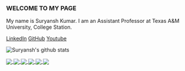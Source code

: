 ### WELCOME TO MY PAGE
My name is Suryansh Kumar. I am an Assistant Professor at Texas A&M University, College Station.<br>

[LinkedIn](https://ch.linkedin.com/in/suryanshkumar) [GitHub](https://github.com/suryanshkumar) [Youtube](https://www.youtube.com/c/suryanshkumar)

![Suryansh's github stats](https://github-readme-stats-git-masterrstaa-rickstaa.vercel.app/api?username=suryanshkumar&show_icons=true&theme=tokyonight&hide=contribs,prs,issues)

<a href="https://github.com/suryanshkumar/online-joint-depthfusion-and-semantic">
  <!-- Change the `github-readme-stats.anuraghazra1.vercel.app` to `github-readme-stats.vercel.app`  -->
  <img align="center" src="https://github-readme-stats.anuraghazra1.vercel.app/api/pin/?username=suryanshkumar&repo=online-joint-depthfusion-and-semantic&theme=radical" />
</a>

<a href="https://github.com/suryanshkumar/KLTracker">
  <!-- Change the `github-readme-stats.anuraghazra1.vercel.app` to `github-readme-stats.vercel.app`  -->
  <img align="center" src="https://github-readme-stats.anuraghazra1.vercel.app/api/pin/?username=suryanshkumar&repo=KLTracker&theme=merko" />
</a>

<a href="https://github.com/suryanshkumar/Line-Segment-Detector">
  <!-- Change the `github-readme-stats.anuraghazra1.vercel.app` to `github-readme-stats.vercel.app`  -->
  <img align="center" src="https://github-readme-stats.anuraghazra1.vercel.app/api/pin/?username=suryanshkumar&repo=Line-Segment-Detector&theme=gruvbox" />
</a>    

<a href="https://github.com/suryanshkumar/Graph-Segmentation">
  <!-- Change the `github-readme-stats.anuraghazra1.vercel.app` to `github-readme-stats.vercel.app`  -->
  <img align="center" src="https://github-readme-stats.anuraghazra1.vercel.app/api/pin/?username=suryanshkumar&repo=Graph-Segmentation&theme=dark" />
</a>

<a href="https://github.com/suryanshkumar/Structure-from-Motion">
  <!-- Change the `github-readme-stats.anuraghazra1.vercel.app` to `github-readme-stats.vercel.app`  -->
  <img align="center" src="https://github-readme-stats.anuraghazra1.vercel.app/api/pin/?username=suryanshkumar&repo=Structure-from-Motion&theme=onedark" />
</a>    

<a href="https://github.com/suryanshkumar/Non-Rigid-Structure-from-Motion">
  <!-- Change the `github-readme-stats.anuraghazra1.vercel.app` to `github-readme-stats.vercel.app`  -->
  <img align="center" src="https://github-readme-stats.anuraghazra1.vercel.app/api/pin/?username=suryanshkumar&repo=Non-Rigid-Structure-from-Motion&theme=cobalt" />
</a>
